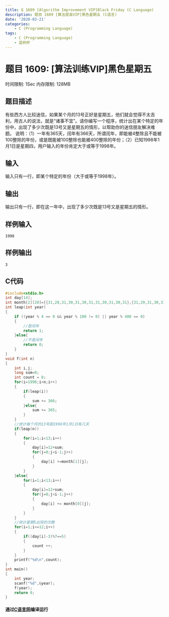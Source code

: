 ```yaml
---
title: Q 1609 [Algorithm Improvement VIP]Black Friday (C Language)
description: 题目 1609 [算法提高VIP]黑色星期五 (C语言)
date: '2020-03-21'
categories:
    - C (Programming Language)
tags:
    - C (Programming Language)
    - 蓝桥杯
---
```


# 题目 1609: \[算法训练VIP\]黑色星期五
时间限制: 1Sec 内存限制: 128MB
## 题目描述
有些西方人比较迷信，如果某个月的13号正好是星期五，他们就会觉得不太吉利，用古人的说法，就是“诸事不宜”。请你编写一个程序，统计出在某个特定的年份中，出现了多少次既是13号又是星期五的情形，以帮助你的迷信朋友解决难题。
说明：（1）一年有365天，闰年有366天，所谓闰年，即能被4整除且不能被100整除的年份，或是既能被100整除也能被400整除的年份；（2）已知1998年1月1日是星期四，用户输入的年份肯定大于或等于1998年。
## 输入
输入只有一行，即某个特定的年份（大于或等于1998年）。 
## 输出
输出只有一行，即在这一年中，出现了多少次既是13号又是星期五的情形。 
## 样例输入
```
1998
```
## 样例输出
```
3
```
## C代码
```c
#include<stdio.h>
int day[14];
int month[2][20]={{31,28,31,30,31,30,31,31,30,31,30,31},{31,29,31,30,31,30,31,31,30,31,30,31}};
int leap(int year)
{
    if ((year % 4 == 0 && year % 100 != 0) || year % 400 == 0)
    {
        //是闰年
        return 1;
    }else{
        //不是闰年
        return 0;
    }
}
void f(int n)
{
    int i,j;
    long sum=0;
    int count = 0;
    for(i=1998;i<n;i++)
    {
        if(leap(i))
        {
            sum += 366;
        }else{
            sum += 365;
        }
    }
    //统计每个月的13号距1998年1月1日有几天
    if(leap(n))
    {
        for(i=1;i<13;i++)
        {
            day[i]=12+sum;
            for(j=0;j<i-1;j++)
            {
                day[i] +=month[1][j];
            }
        }
    }else{
        for(i=1;i<13;i++)
        {
            day[i]=12+sum;
            for(j=0;j<i-1;j++)
            {
                day[i] += month[0][j];
            }
        }
    }
    //统计星期5出现的次数
    for(i=1;i<=12;i++)
    {
        if((day[i]-3)%7==5)
        {
            count ++;
        }  
    }
    printf("%d\n",count);
}
int main()
{
    int year;
    scanf("%d",&year);
    f(year);
    return 0;
}
```
#### 通过[C语言网](https://www.dotcpp.com/)编译运行